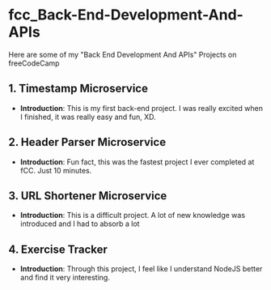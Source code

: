 # fcc_Back-End-Development-And-APIs
Here are some of my "Back End Development And APIs" Projects on freeCodeCamp

## 1. Timestamp Microservice
- **Introduction**: This is my first back-end project. I was really excited when I finished, it was really easy and fun, XD.

## 2. Header Parser Microservice
- **Introduction**: Fun fact, this was the fastest project I ever completed at fCC. Just 10 minutes.

## 3. URL Shortener Microservice
- **Introduction**: This is a difficult project. A lot of new knowledge was introduced and I had to absorb a lot

## 4. Exercise Tracker
- **Introduction**: Through this project, I feel like I understand NodeJS better and find it very interesting.